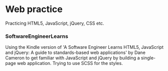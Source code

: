 # Web practice
Practicing HTML5, JavaScript, jQuery, CSS etc. 

### SoftwareEngineerLearns
Using the Kindle version of 'A Software Engineer Learns HTML5, JavaScript and jQuery: A guide to standards-based web applications' by Dane Cameron to get familiar with
JavaScript and jQuery by building a single-page web application. Trying to use SCSS for the styles.

